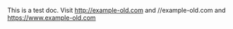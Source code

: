 This is a test doc.
Visit http://example-old.com and //example-old.com and https://www.example-old.com
